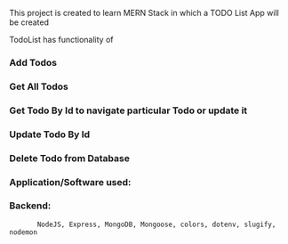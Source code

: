This project is created to learn MERN Stack in which a TODO List App will be created

TodoList has functionality of 
### Add Todos
### Get All Todos
### Get Todo By Id to navigate particular Todo or update it
### Update Todo By Id
### Delete Todo from Database


### Application/Software used: 
### Backend:
           NodeJS, Express, MongoDB, Mongoose, colors, dotenv, slugify, nodemon
